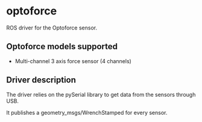 # optoforce

ROS driver for the Optoforce sensor.

## Optoforce models supported

- Multi-channel 3 axis force sensor (4 channels)

## Driver description

The driver relies on the pySerial library to get data from the sensors through USB.

It publishes a geometry_msgs/WrenchStamped for every sensor.


